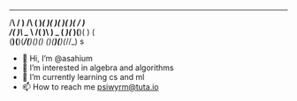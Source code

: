    __    ___    __    _   _  ____  __  __  __  __     
  /__\  / __)  /__\  ( )_( )(_  _)(  )(  )(  \/  )    
 /(  )\ \__ \ /(  )\  ) _ (  _)(_  )(__)(  )    (     
(__)(__)(___/(__)(__)(_) (_)(____)(______)(_/\/\_)    s

- 👋 Hi, I’m @asahium
- 👀 I’m interested in algebra and algorithms
- 🌱 I’m currently learning cs and ml
- 📫 How to reach me psiwyrm@tuta.io

<!---
notfalcao/notfalcao is a ✨ special ✨ repository because its `README.md` (this file) appears on your GitHub profile.
You can click the Preview link to take a look at your changes.
--->
